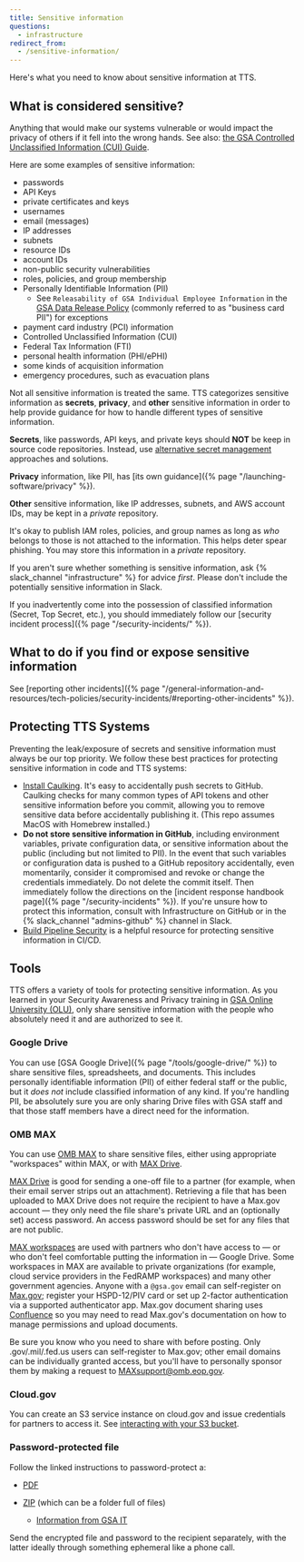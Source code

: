 ```yaml
---
title: Sensitive information
questions:
  - infrastructure
redirect_from:
  - /sensitive-information/
---
```


Here's what you need to know about sensitive information at TTS.

## What is considered sensitive?

Anything that would make our systems vulnerable or would impact the privacy of
others if it fell into the wrong hands. See also:
[the GSA Controlled Unclassified Information (CUI) Guide](https://insite.gsa.gov/employee-resources/information-technology/security-and-privacy/controlled-unclassified-information-cui/cui-guide).

Here are some examples of sensitive information:

- passwords
- API Keys
- private certificates and keys
- usernames
- email (messages)
- IP addresses
- subnets
- resource IDs
- account IDs
- non-public security vulnerabilities
- roles, policies, and group membership
- Personally Identifiable Information (PII)
  - See `Releasability of GSA Individual Employee Information` in the
    [GSA Data Release Policy](https://www.gsa.gov/directives-library/gsa-data-release-policy-2)
    (commonly referred to as "business card PII") for exceptions
- payment card industry (PCI) information
- Controlled Unclassified Information (CUI)
- Federal Tax Information (FTI)
- personal health information (PHI/ePHI)
- some kinds of acquisition information
- emergency procedures, such as evacuation plans

Not all sensitive information is treated the same. TTS categorizes sensitive
information as **secrets**, **privacy**, and **other** sensitive information in
order to help provide guidance for how to handle different types of sensitive
information.

**Secrets**, like passwords, API keys, and private keys should **NOT** be keep
in source code repositories. Instead, use
[alternative secret management](#tools) approaches and solutions.

**Privacy** information, like PII, has [its own
guidance]({% page "/launching-software/privacy" %}).

**Other** sensitive information, like IP addresses, subnets, and AWS account
IDs, may be kept in a _private_ repository.

It's okay to publish IAM roles, policies, and group names as long as _who_
belongs to those is not attached to the information. This helps deter spear
phishing. You may store this information in a _private_ repository.

If you aren't sure whether something is sensitive information, ask
{% slack_channel "infrastructure" %} for advice _first_. Please don't include
the potentially sensitive information in Slack.

If you inadvertently come into the possession of classified information (Secret,
Top Secret, etc.), you should immediately follow our [security incident
process]({% page "/security-incidents/" %}).

## What to do if you find or expose sensitive information

See [reporting other
incidents]({% page "/general-information-and-resources/tech-policies/security-incidents/#reporting-other-incidents" %}).

## Protecting TTS Systems

Preventing the leak/exposure of secrets and sensitive information must always be
our top priority. We follow these best practices for protecting sensitive
information in code and TTS systems:

- [Install Caulking](https://github.com/cloud-gov/caulking). It's easy to
  accidentally push secrets to GitHub. Caulking checks for many common types of
  API tokens and other sensitive information before you commit, allowing you to
  remove sensitive data before accidentally publishing it. (This repo assumes
  MacOS with Homebrew installed.)
- **Do not store sensitive information in GitHub**, including environment
  variables, private configuration data, or sensitive information about the
  public (including but not limited to PII). In the event that such variables or
  configuration data is pushed to a GitHub repository accidentally, even
  momentarily, consider it compromised and revoke or change the credentials
  immediately. Do not delete the commit itself. Then immediately follow the
  directions on the [incident response handbook
  page]({% page "/security-incidents" %}). If you're unsure how to protect this
  information, consult with Infrastructure on GitHub or in the
  {% slack_channel "admins-github" %} channel in Slack. 
- [Build Pipeline Security](https://sprocketfox.io/xssfox/2021/01/18/pipeline/)
  is a helpful resource for protecting sensitive information in CI/CD.

## Tools

TTS offers a variety of tools for protecting sensitive information. As you
learned in your Security Awareness and Privacy training in
[GSA Online University (OLU)](https://gsaolu.gsa.gov), only share sensitive
information with the people who absolutely need it and are authorized to see it.

### Google Drive

You can use [GSA Google Drive]({% page "/tools/google-drive/" %}) to share
sensitive files, spreadsheets, and documents. This includes personally
identifiable information (PII) of either federal staff or the public, but it
_does not_ include classified information of any kind. If you're handling PII,
be absolutely sure you are only sharing Drive files with GSA staff and that
those staff members have a direct need for the information.

### OMB MAX

You can use [OMB MAX](https://max.omb.gov/) to share sensitive files, either
using appropriate "workspaces" within MAX, or with
[MAX Drive](https://drive.max.gov/).

[MAX Drive](https://drive.max.gov/) is good for sending a one-off file to a
partner (for example, when their email server strips out an attachment).
Retrieving a file that has been uploaded to MAX Drive does not require the
recipient to have a Max.gov account — they only need the file share's private
URL and an (optionally set) access password. An access password should be set
for any files that are not public.

[MAX workspaces](https://community.max.gov/pages/viewpage.action?pageId=177209586)
are used with partners who don't have access to — or who don't feel comfortable
putting the information in — Google Drive. Some workspaces in MAX are available
to private organizations (for example, cloud service providers in the FedRAMP
workspaces) and many other government agencies. Anyone with a `@gsa.gov` email
can self-register on [Max.gov](https://portal.max.gov/portal/home); register
your HSPD-12/PIV card or set up 2-factor authentication via a supported
authenticator app. Max.gov document sharing uses
[Confluence](https://www.atlassian.com/software/confluence) so you may need to
read Max.gov's documentation on how to manage permissions and upload documents.

Be sure you know who you need to share with before posting. Only
.gov/.mil/.fed.us users can self-register to Max.gov; other email domains can be
individually granted access, but you'll have to personally sponsor them by
making a request to MAXsupport@omb.eop.gov.

### Cloud.gov

You can create an S3 service instance on cloud.gov and issue credentials for
partners to access it. See
[interacting with your S3 bucket](https://cloud.gov/docs/services/s3/#interacting-with-your-s3-bucket-from-outside-cloud-gov).

### Password-protected file

Follow the linked instructions to password-protect a:

- [PDF](https://support.apple.com/guide/preview/password-protect-a-pdf-prvw587dd90f/mac)
- [ZIP](https://osxdaily.com/2012/01/07/set-zip-password-mac-os-x/) (which can
  be a folder full of files)

  - [Information from GSA IT](https://insite.gsa.gov/employee-resources/information-technology/do-it-yourself-self-help/google-g-suite-apps/email-with-gmail/how-to-create-fipscompliant-zip-files)

Send the encrypted file and password to the recipient separately, with the
latter ideally through something ephemeral like a phone call.
